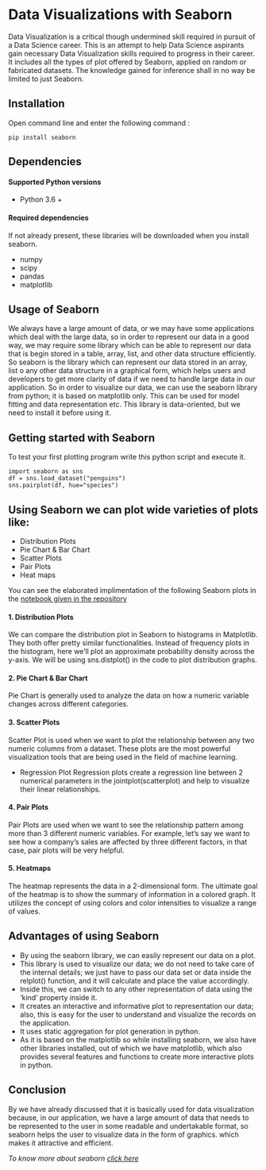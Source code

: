 # Data Visualizations with Seaborn

Data Visualization is a critical though undermined skill required in pursuit of a Data Science career. This is an attempt to help Data Science aspirants gain necessary Data Visualization skills required to progress in their career. It includes all the types of plot offered by Seaborn, applied on random or fabricated datasets. The knowledge gained for inference shall in no way be limited to just Seaborn.


## Installation
Open command line and enter the following command : 

``` 
pip install seaborn
```


## Dependencies
#### Supported Python versions
* Python 3.6 +

#### Required dependencies
If not already present, these libraries will be downloaded when you install seaborn.

* numpy
* scipy
* pandas
* matplotlib

## Usage of Seaborn
We always have a large amount of data, or we may have some applications which deal with the large data, so in order to represent our data in a good way, we may require some library which can be able to represent our data that is begin stored in a table, array, list, and other data structure efficiently. So seaborn is the library which can represent our data stored in an array, list o any other data structure in a graphical form, which helps users and developers to get more clarity of data if we need to handle large data in our application. So in order to visualize our data, we can use the seaborn library from python; it is based on matplotlib only. This can be used for model fitting and data representation etc. This library is data-oriented, but we need to install it before using it. 

## Getting started with Seaborn
To test your first plotting program write this python script and execute it.
```
import seaborn as sns
df = sns.load_dataset("penguins")
sns.pairplot(df, hue="species")
```
## Using Seaborn we can plot wide varieties of plots like:
* Distribution Plots
* Pie Chart & Bar Chart
* Scatter Plots
* Pair Plots
* Heat maps

You can see the elaborated implimentation of the following Seaborn plots in the [notebook given in the repository]()
#### 1. Distribution Plots
We can compare the distribution plot in Seaborn to histograms in Matplotlib. They both offer pretty similar functionalities. Instead of frequency plots in the histogram, here we’ll plot an approximate probability density across the y-axis.
We will be using sns.distplot() in the code to plot distribution graphs.

#### 2. Pie Chart & Bar Chart
Pie Chart is generally used to analyze the data on how a numeric variable changes across different categories.

#### 3. Scatter Plots
Scatter Plot is used when we want to plot the relationship between any two numeric columns from a dataset. These plots are the most powerful visualization tools that are being used in the field of machine learning.
* Regression Plot
Regression plots create a regression line between 2 numerical parameters in the jointplot(scatterplot) and help to visualize their linear relationships.

#### 4. Pair Plots
Pair Plots are used when we want to see the relationship pattern among more than 3 different numeric variables. For example, let’s say we want to see how a company’s sales are affected by three different factors, in that case, pair plots will be very helpful.

#### 5. Heatmaps
The heatmap represents the data in a 2-dimensional form. The ultimate goal of the heatmap is to show the summary of information in a colored graph. It utilizes the concept of using colors and color intensities to visualize a range of values.

## Advantages of using Seaborn


* By using the seaborn library, we can easily represent our data on a plot.
* This library is used to visualize our data; we do not need to take care of the internal details; we just have to pass our data set or data inside the relplot() function, and it will calculate and place the value accordingly.
* Inside this, we can switch to any other representation of data using the ‘kind’ property inside it.
* It creates an interactive and informative plot to representation our data; also, this is easy for the user to understand and visualize the records on the application.
* It uses static aggregation for plot generation in python.
* As it is based on the matplotlib so while installing seaborn, we also have other libraries installed, out of which we have matplotlib, which also provides several features and functions to create more interactive plots in python.

## Conclusion
By we have already discussed that it is basically used for data visualization because, in our application, we have a large amount of data that needs to be represented to the user in some readable and undertakable format, so seaborn helps the user to visualize data in the form of graphics. which makes it attractive and efficient.

*To know more about seaborn [click here](https://seaborn.pydata.org/index.html)*
